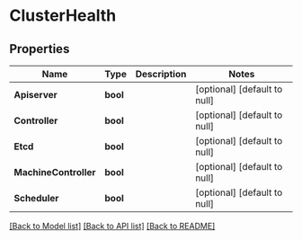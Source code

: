 # ClusterHealth

## Properties
Name | Type | Description | Notes
------------ | ------------- | ------------- | -------------
**Apiserver** | **bool** |  | [optional] [default to null]
**Controller** | **bool** |  | [optional] [default to null]
**Etcd** | **bool** |  | [optional] [default to null]
**MachineController** | **bool** |  | [optional] [default to null]
**Scheduler** | **bool** |  | [optional] [default to null]

[[Back to Model list]](../README.md#documentation-for-models) [[Back to API list]](../README.md#documentation-for-api-endpoints) [[Back to README]](../README.md)


